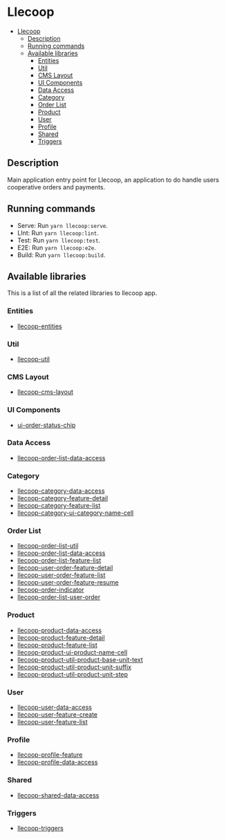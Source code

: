# Llecoop

- [Llecoop](#llecoop)
  - [Description](#description)
  - [Running commands](#running-commands)
  - [Available libraries](#available-libraries)
    - [Entities](#entities)
    - [Util](#util)
    - [CMS Layout](#cms-layout)
    - [UI Components](#ui-components)
    - [Data Access](#data-access)
    - [Category](#category)
    - [Order List](#order-list)
    - [Product](#product)
    - [User](#user)
    - [Profile](#profile)
    - [Shared](#shared)
    - [Triggers](#triggers)

## Description

Main application entry point for Llecoop, an application to do handle users cooperative orders and payments.

## Running commands

- Serve: Run `yarn llecoop:serve`.
- LInt: Run `yarn llecoop:lint`.
- Test: Run `yarn llecoop:test`.
- E2E: Run `yarn llecoop:e2e`.
- Build: Run `yarn llecoop:build`.

## Available libraries

This is a list of all the related libraries to llecoop app.

### Entities

- [llecoop-entities](../../libs/llecoop/entities/README.md)

### Util

- [llecoop-util](../../libs/llecoop/util/README.md)

### CMS Layout

- [llecoop-cms-layout](../../libs/llecoop/cms-layout/README.md)

### UI Components

- [ui-order-status-chip](../../libs/llecoop/order-list/ui/order-status-chip/README.md)

### Data Access

- [llecoop-order-list-data-access](../../libs/llecoop/order-list/data-access/README.md)

### Category

- [llecoop-category-data-access](../../libs/llecoop/category/data-access/README.md)
- [llecoop-category-feature-detail](../../libs/llecoop/category/feature/detail/README.md)
- [llecoop-category-feature-list](../../libs/llecoop/category/feature/list/README.md)
- [llecoop-category-ui-category-name-cell](../../libs/llecoop/category/ui/category-name-cell/README.md)

### Order List

- [llecoop-order-list-util](../../libs/llecoop/order-list/util/README.md)
- [llecoop-order-list-data-access](../../libs/llecoop/order-list/data-access/README.md)
- [llecoop-order-list-feature-list](../../libs/llecoop/order-list/feature/list/README.md)
- [llecoop-user-order-feature-detail](../../libs/llecoop/order-list/feature/user-order-detail/README.md)
- [llecoop-user-order-feature-list](../../libs/llecoop/order-list/feature/user-order-list/README.md)
- [llecoop-user-order-feature-resume](../../libs/llecoop/order-list/feature/user-order-resume/README.md)
- [llecoop-order-indicator](../../libs/llecoop/order-list/feature/llecoop-order-indicator/README.md)
- [llecoop-order-list-user-order](../../libs/llecoop/order-list/feature/order-list-user-order/README.md)

### Product

- [llecoop-product-data-access](../../libs/llecoop/product/data-access/README.md)
- [llecoop-product-feature-detail](../../libs/llecoop/product/feature/detail/README.md)
- [llecoop-product-feature-list](../../libs/llecoop/product/feature/list/README.md)
- [llecoop-product-ui-product-name-cell](../../libs/llecoop/product/ui/product-name-cell/README.md)
- [llecoop-product-util-product-base-unit-text](../../libs/llecoop/product/util/product-base-unit-text/README.md)
- [llecoop-product-util-product-unit-suffix](../../libs/llecoop/product/util/product-unit-suffix/README.md)
- [llecoop-product-util-product-unit-step](../../libs/llecoop/product/util/product-unit-step/README.md)

### User

- [llecoop-user-data-access](../../libs/llecoop/user/data-access/README.md)
- [llecoop-user-feature-create](../../libs/llecoop/user/feature/create/README.md)
- [llecoop-user-feature-list](../../libs/llecoop/user/feature/list/README.md)

### Profile

- [llecoop-profile-feature](../../libs/llecoop/profile/feature/README.md)
- [llecoop-profile-data-access](../../libs/llecoop/profile/data-access/README.md)

### Shared

- [llecoop-shared-data-access](../../libs/llecoop/shared/data-access/README.md)

### Triggers

- [llecoop-triggers](../llecoop-triggers/README.md)

